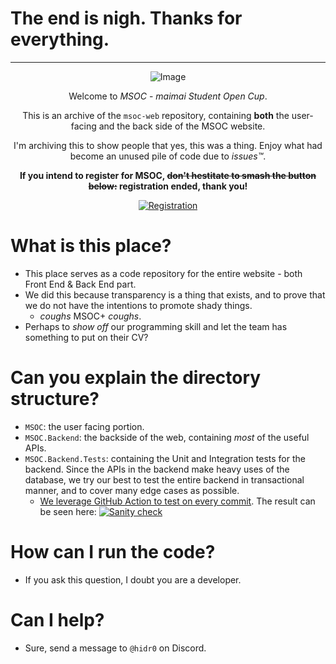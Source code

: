 # The end is nigh. Thanks for everything.

------------------------------

<div align="center" id="headline">

![Image](https://raw.githubusercontent.com/team-nameless/msoc-web/main/MSOC/public/fac_1.png)

Welcome to *MSOC* - *maimai Student Open Cup*.

This is an archive of the `msoc-web` repository, containing **both** the user-facing and the back side of the MSOC website.

I'm archiving this to show people that yes, this was a thing. Enjoy what had become an unused pile of code due to *issues™*.

**If you intend to register for MSOC, ~~don't hestitate to smash the button below:~~ registration ended, thank you!**
  
[![Registration](https://img.shields.io/badge/Registration-Closed-red?labelColor=fdaa48&style=for-the-badge)](https://forms.gle/sS57JxQxB8Xy3sXk8)

</div>

# What is this place?

- This place serves as a code repository for the entire website - both Front End & Back End part.
- We did this because transparency is a thing that exists, and to prove that we do not have the intentions to promote shady things.
  - *coughs* MSOC+ *coughs*.
- Perhaps to *show off* our programming skill and let the team has something to put on their CV? 

# Can you explain the directory structure?

- `MSOC`: the user facing portion.
- `MSOC.Backend`: the backside of the web, containing *most* of the useful APIs.
- `MSOC.Backend.Tests`: containing the Unit and Integration tests for the backend. Since the APIs in the backend make heavy uses of the database, we try our best to test the entire backend in transactional manner, and to cover many edge cases as possible. 
  - [We leverage GitHub Action to test on every commit](https://github.com/team-nameless/msoc-web/blob/main/.github/workflows/backend.yml). The result can be seen here: [![Sanity check](https://github.com/team-nameless/msoc-web/actions/workflows/backend.yml/badge.svg)](https://github.com/team-nameless/msoc-web/actions/workflows/backend.yml)

# How can I run the code?

- If you ask this question, I doubt you are a developer.

# Can I help?

- Sure, send a message to `@hidr0` on Discord.
